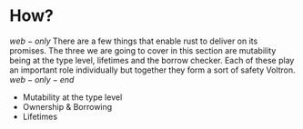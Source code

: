 # How?
$web-only$
There are a few things that enable rust to deliver on its promises. The three we are going to cover in this section are mutability being at the type level, lifetimes and the borrow checker. Each of these play an important role individually but together they form a sort of safety Voltron. 
$web-only-end$

- Mutability at the type level
- Ownership & Borrowing
- Lifetimes

<img id="voltron" src="./assets/img/voltron.jpg" height="400" alt="Voltron Assemble" style="display:none;margin-left: 10px;" />
<script>
    (function() {
        let v = document.getElementById('voltron');
        if (!v) return console.error('no voltron image found');
        setTimeout(() => {
            v.style.display = 'block'
        }, 2000);
    })();
</script>